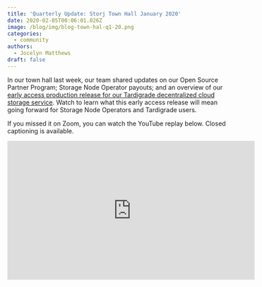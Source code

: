 ```yaml
---
title: 'Quarterly Update: Storj Town Hall January 2020'
date: 2020-02-05T00:06:01.026Z
image: /blog/img/blog-town-hal-q1-20.png
categories:
  - community
authors:
  - Jocelyn Matthews
draft: false
---
```

In our town hall last week, our team shared updates on our Open Source Partner Program; Storage Node Operator payouts; and an overview of our [early access production release for our Tardigrade decentralized cloud storage service](https://storj.io/blog/2020/01/announcing-early-access-for-tardigrade/). Watch to learn what this early access release will mean going forward for Storage Node Operators and Tardigrade users.

If you missed it on Zoom, you can watch the YouTube replay below. Closed captioning is available.

<iframe width="560" height="315" src="https://www.youtube.com/embed/xaN2F0kqG3A" frameborder="0" allow="accelerometer; autoplay; encrypted-media; gyroscope; picture-in-picture" allowfullscreen></iframe>
